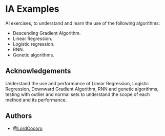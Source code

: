 
# IA Examples

AI exercises, to understand and learn the use of the following algorithms:

 - Descending Gradient Algorithm.
 - Linear Regression.
 - Logistic regression.
 - RNN.
 - Genetic algorithms.
## Acknowledgements

Understand the use and performance of Linear Regression, Logistic Regression, Downward Gradient Algorithm, RNN and genetic algorithms, testing with outlier and normal sets to understand the scope of each method and its performance.

## Authors

- [@LordCocoro](https://github.com/LordCocoro)

